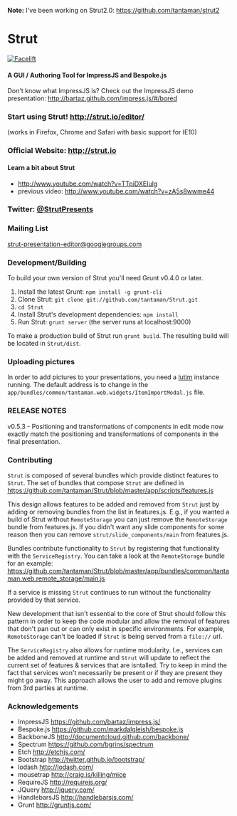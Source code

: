 **Note:** I've been working on Strut2.0: https://github.com/tantaman/strut2

Strut
=======

[![Facelift](https://f.cloud.github.com/assets/1009003/515405/f1003c6a-be74-11e2-84b9-14776c652afb.png)](http://strut.io)

#### A GUI / Authoring Tool for ImpressJS and Bespoke.js ####

Don't know what ImpressJS is?  Check out the ImpressJS demo presentation: http://bartaz.github.com/impress.js/#/bored

### Start using Strut! http://strut.io/editor/
(works in Firefox, Chrome and Safari with basic support for IE10)

### Official Website: http://strut.io ###

#### Learn a bit about Strut
* http://www.youtube.com/watch?v=TTpiDXEIulg
* previous video: http://www.youtube.com/watch?v=zA5s8wwme44




### Twitter: [@StrutPresents](https://twitter.com/strutpresents)


### Mailing List ###
strut-presentation-editor@googlegroups.com

### Development/Building ###
To build your own version of Strut you'll need Grunt v0.4.0 or later.


1. Install the latest Grunt: `npm install -g grunt-cli`
2. Clone Strut: `git clone git://github.com/tantaman/Strut.git`
3. `cd Strut`
4. Install Strut's development dependencies: `npm install`
5. Run Strut: `grunt server` (the server runs at localhost:9000)

To make a production build of Strut run `grunt build`.
The resulting build will be located in `Strut/dist`.  

### Uploading pictures

In order to add pictures to your presentations, you need a [lutim](https://framagit.org/luc/lutim) instance running.
The default address is to change in the `app/bundles/common/tantaman.web.widgets/ItemImportModal.js` file.

### RELEASE NOTES ###

v0.5.3 - Positioning and transformations of components in edit mode
now exactly match the positioning and transformations of components in the final presentation.

### Contributing ###


`Strut` is composed of several bundles which provide distinct features to `Strut`.  The set of bundles that compose
`Strut` are defined in https://github.com/tantaman/Strut/blob/master/app/scripts/features.js

This design allows features to be added and removed from `Strut` just by adding or removing bundles from the list
 in features.js.  E.g., if you wanted a build of Strut without `RemoteStorage` you can just remove
the `RemoteStorage` bundle from features.js.  If you didn't want any slide components for some reason then you can remove
`strut/slide_components/main` from features.js.

Bundles contribute functionality to `Strut` by registering that functionality with the `ServiceRegistry`.
You can take a look at the `RemoteStorage` bundle for an example: https://github.com/tantaman/Strut/blob/master/app/bundles/common/tantaman.web.remote_storage/main.js

If a service is missing `Strut` continues to run without the functionality provided by that service.

New development that isn't essential to the core of Strut should follow this pattern in order to keep the code
modular and allow the removal of features that don't pan out or can only exist in specific environments.  For example,
`RemoteStorage` can't be loaded if `Strut` is being served from a `file://` url.

The `ServiceRegistry` also allows for runtime modularity.  I.e., services can be added and removed at runtime and `Strut`
will update to reflect the current set of features & services that are isntalled.  Try to keep in mind the
fact that services won't necessarily be present or if they are present they might go away.  This
approach allows the user to add and remove plugins from 3rd parties at runtime.

### Acknowledgements ###

* ImpressJS https://github.com/bartaz/impress.js/
* Bespoke.js https://github.com/markdalgleish/bespoke.js
* BackboneJS http://documentcloud.github.com/backbone/
* Spectrum https://github.com/bgrins/spectrum
* Etch http://etchjs.com/
* Bootstrap http://twitter.github.io/bootstrap/
* lodash http://lodash.com/
* mousetrap http://craig.is/killing/mice
* RequireJS http://requirejs.org/
* JQuery http://jquery.com/
* HandlebarsJS http://handlebarsjs.com/
* Grunt http://gruntjs.com/
